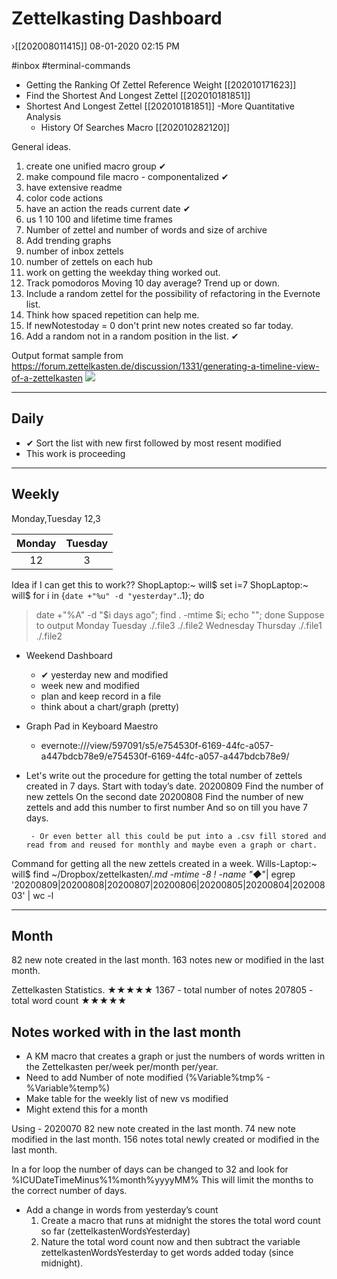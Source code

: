 # Zettelkasting Dashboard
   ›[[202008011415]] 
   08-01-2020 02:15 PM

#inbox #terminal-commands 

- Getting the Ranking Of Zettel Reference Weight [[202010171623]]
- Find the Shortest And Longest Zettel [[202010181851]] 
- Shortest And Longest Zettel [[202010181851]]
         -More Quantitative Analysis
   - History Of Searches Macro [[202010282120]]

General ideas. 
1. create one unified macro group ✔︎
2. make compound file macro - componentalized ✔︎
3. have extensive readme
4. color code actions
5. have an action the reads current date ✔︎
6. us 1 10 100 and lifetime time frames
7. Number of zettel and number of words and size of archive 
8. Add trending graphs
9. number of inbox zettels
10. number of zettels on each hub
11. work on getting the weekday thing worked out.
12. Track pomodoros Moving 10 day average? Trend up or down.
13. Include a random zettel for the possibility of refactoring in the Evernote list.
14. Think how spaced repetition can help me.
15. If newNotestoday = 0 don't print new notes created so far today.
16. Add a random not in a random position in the list. ✔︎

Output format sample from https://forum.zettelkasten.de/discussion/1331/generating-a-timeline-view-of-a-zettelkasten
![](media/Time_line.png)

---
## Daily
- ✔︎ Sort the list with new first followed by most resent modified
- This work is proceeding

---
## Weekly
Monday,Tuesday
12,3

| Monday | Tuesday |
| :----: | :-----: |
|   12   |    3    |

Idea if I can get this to work??
ShopLaptop:~ will$ set i=7
ShopLaptop:~ will$ for i in {`date +"%u" -d "yesterday"`..1}; do
>   date +"%A" -d "$i days ago";
>   find . -mtime $i;
>   echo "";
> done
Suppose to output
    Monday
    Tuesday
    ./.file3
    ./.file2
    Wednesday
    Thursday
    ./.file1
    ./.file2

- Weekend Dashboard
    * ✔︎ yesterday new and modified
    * week new and modified
    * plan and keep record in a file
    * think about a chart/graph (pretty)

- Graph Pad in Keyboard Maestro
    - evernote:///view/597091/s5/e754530f-6169-44fc-a057-a447bdcb78e9/e754530f-6169-44fc-a057-a447bdcb78e9/

- Let's write out the procedure for getting the total number of zettels created in 7 days.
        Start with today’s date.
        20200809
        Find the number of new zettels 
        On the second date 20200808
        Find the number of new zettels and add this number to first number
        And so on till you have 7 days.
        
       - Or even better all this could be put into a .csv fill stored and read from and reused for monthly and maybe even a graph or chart.

Command for getting all the new zettels created in a week.
Wills-Laptop:~ will$ find ~/Dropbox/zettelkasten/*.md -mtime -8 ! -name "◆*"| egrep '20200809|20200808|20200807|20200806|20200805|20200804|20200803' | wc -l
	
---
## Month
82 new note created in the last month. 
163 notes new or modified in the last month. 
 
Zettelkasten Statistics.
           ★★★★★
     1367 - total number of notes
207805 - total word count
           ★★★★★

Notes worked with in the last month
---

- A KM macro that creates a graph or just the numbers of words written in the Zettelkasten per/week per/month per/year.
- Need to add Number of note modified (%Variable%tmp% - %Variable%temp%)
- Make table for the weekly list of new vs modified
- Might extend this for a month

Using - 2020070
82 new note created in the last month.
74 new note modified in the last month. 
156 notes total newly created  or modified in the last month. 

In a for loop the number of days can be changed to 32 and look for 
%ICUDateTimeMinus%1%month%yyyyMM%
This will limit the months to the correct number of days.

- Add a change in words from yesterday’s count
    1. Create a macro that runs at midnight the stores the total word count so far (zettelkastenWordsYesterday)
    2. Nature the total word count now and then subtract the variable zettelkastenWordsYesterday to get words added today (since midnight).


